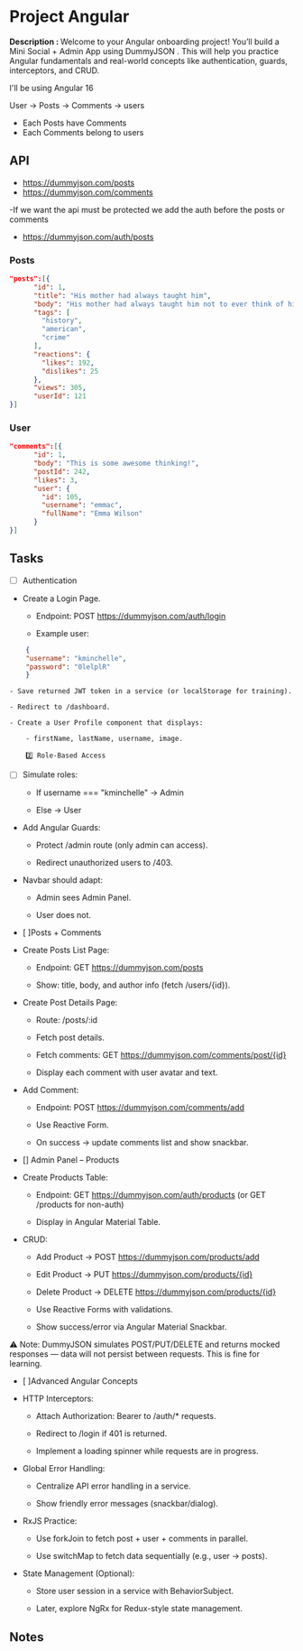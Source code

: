 # Project Angular
<p> <b>Description : </b> Welcome to your Angular onboarding project!
You’ll build a Mini Social + Admin App using DummyJSON
.
This will help you practice Angular fundamentals and real-world concepts like authentication, guards, interceptors, and CRUD. </p>
<p>I'll be using Angular 16</p>

User -> Posts -> Comments -> users

- Each Posts have Comments
- Each Comments belong to users

## API

- https://dummyjson.com/posts
- https://dummyjson.com/comments

-If we want the api must be protected we add the auth before the posts or comments

- https://dummyjson.com/auth/posts

### Posts
```json
"posts":[{
      "id": 1,
      "title": "His mother had always taught him",
      "body": "His mother had always taught him not to ever think of himself as better than others. He'd tried to live by this motto. He never looked down on those who were less fortunate or who had less money than him. But the stupidity of the group of people he was talking to made him change his mind.",
      "tags": [
        "history",
        "american",
        "crime"
      ],
      "reactions": {
        "likes": 192,
        "dislikes": 25
      },
      "views": 305,
      "userId": 121
}]
```

### User
```json
"comments":[{
      "id": 1,
      "body": "This is some awesome thinking!",
      "postId": 242,
      "likes": 3,
      "user": {
        "id": 105,
        "username": "emmac",
        "fullName": "Emma Wilson"
      }
}]
```

## Tasks

- [ ] Authentication
- Create a Login Page.

    - Endpoint: POST https://dummyjson.com/auth/login

    - Example user:
```json
    {
    "username": "kminchelle",
    "password": "0lelplR"
    }
```

    - Save returned JWT token in a service (or localStorage for training).

    - Redirect to /dashboard.

    - Create a User Profile component that displays:

        - firstName, lastName, username, image.

        2️⃣ Role-Based Access

- [ ] Simulate roles:

    - If username === "kminchelle" → Admin

    - Else → User

- Add Angular Guards:

    - Protect /admin route (only admin can access).

    - Redirect unauthorized users to /403.

- Navbar should adapt:

    - Admin sees Admin Panel.

    - User does not.


- [ ]Posts + Comments

- Create Posts List Page:

    - Endpoint: GET https://dummyjson.com/posts

    - Show: title, body, and author info (fetch /users/{id}).

- Create Post Details Page:

    - Route: /posts/:id

    - Fetch post details.

    - Fetch comments: GET https://dummyjson.com/comments/post/{id}

    - Display each comment with user avatar and text.

- Add Comment:

    - Endpoint: POST https://dummyjson.com/comments/add

    - Use Reactive Form.

    - On success → update comments list and show snackbar.

- [] Admin Panel – Products

- Create Products Table:

    - Endpoint: GET https://dummyjson.com/auth/products (or GET /products for non-auth)

    - Display in Angular Material Table.

- CRUD:

    - Add Product → POST https://dummyjson.com/products/add

    - Edit Product → PUT https://dummyjson.com/products/{id}

    - Delete Product → DELETE https://dummyjson.com/products/{id}

    - Use Reactive Forms with validations.

    - Show success/error via Angular Material Snackbar.

⚠️ Note: DummyJSON simulates POST/PUT/DELETE and returns mocked responses — data will not persist between requests. This is fine for learning.


- [ ]Advanced Angular Concepts

- HTTP Interceptors:

    - Attach Authorization: Bearer <token> to /auth/* requests.

    - Redirect to /login if 401 is returned.

    - Implement a loading spinner while requests are in progress.

- Global Error Handling:

    - Centralize API error handling in a service.

    - Show friendly error messages (snackbar/dialog).

- RxJS Practice:

    - Use forkJoin to fetch post + user + comments in parallel.

    - Use switchMap to fetch data sequentially (e.g., user → posts).

- State Management (Optional):

    - Store user session in a service with BehaviorSubject.

    - Later, explore NgRx for Redux-style state management.

## Notes

